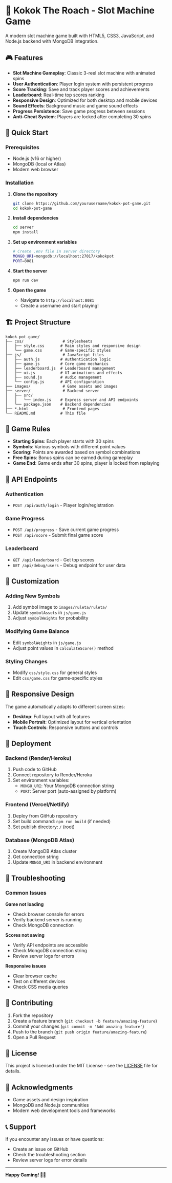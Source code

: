 # 🎰 Kokok The Roach - Slot Machine Game

A modern slot machine game built with HTML5, CSS3, JavaScript, and Node.js backend with MongoDB integration.

## 🎮 Features

- **Slot Machine Gameplay**: Classic 3-reel slot machine with animated spins
- **User Authentication**: Player login system with persistent progress
- **Score Tracking**: Save and track player scores and achievements
- **Leaderboard**: Real-time top scores ranking
- **Responsive Design**: Optimized for both desktop and mobile devices
- **Sound Effects**: Background music and game sound effects
- **Progress Persistence**: Save game progress between sessions
- **Anti-Cheat System**: Players are locked after completing 30 spins

## 🚀 Quick Start

### Prerequisites

- Node.js (v16 or higher)
- MongoDB (local or Atlas)
- Modern web browser

### Installation

1. **Clone the repository**
   ```bash
   git clone https://github.com/yourusername/kokok-pot-game.git
   cd kokok-pot-game
   ```

2. **Install dependencies**
   ```bash
   cd server
   npm install
   ```

3. **Set up environment variables**
   ```bash
   # Create .env file in server directory
   MONGO_URI=mongodb://localhost:27017/kokokpot
   PORT=8081
   ```

4. **Start the server**
   ```bash
   npm run dev
   ```

5. **Open the game**
   - Navigate to `http://localhost:8081`
   - Create a username and start playing!

## 🏗️ Project Structure

```
kokok-pot-game/
├── css/                 # Stylesheets
│   ├── style.css       # Main styles and responsive design
│   └── game.css        # Game-specific styles
├── js/                  # JavaScript files
│   ├── auth.js         # Authentication logic
│   ├── game.js         # Core game mechanics
│   ├── leaderboard.js  # Leaderboard management
│   ├── ui.js           # UI animations and effects
│   ├── sound.js        # Audio management
│   └── config.js       # API configuration
├── images/              # Game assets and images
├── server/              # Backend server
│   ├── src/
│   │   └── index.js    # Express server and API endpoints
│   └── package.json    # Backend dependencies
├── *.html               # Frontend pages
└── README.md           # This file
```

## 🎯 Game Rules

- **Starting Spins**: Each player starts with 30 spins
- **Symbols**: Various symbols with different point values
- **Scoring**: Points are awarded based on symbol combinations
- **Free Spins**: Bonus spins can be earned during gameplay
- **Game End**: Game ends after 30 spins, player is locked from replaying

## 🔧 API Endpoints

### Authentication
- `POST /api/auth/login` - Player login/registration

### Game Progress
- `POST /api/progress` - Save current game progress
- `POST /api/score` - Submit final game score

### Leaderboard
- `GET /api/leaderboard` - Get top scores
- `GET /api/debug/users` - Debug endpoint for user data

## 🎨 Customization

### Adding New Symbols
1. Add symbol image to `images/ruleta/ruleta/`
2. Update `symbolAssets` in `js/game.js`
3. Adjust `symbolWeights` for probability

### Modifying Game Balance
- Edit `symbolWeights` in `js/game.js`
- Adjust point values in `calculateScore()` method

### Styling Changes
- Modify `css/style.css` for general styles
- Edit `css/game.css` for game-specific styles

## 📱 Responsive Design

The game automatically adapts to different screen sizes:
- **Desktop**: Full layout with all features
- **Mobile Portrait**: Optimized layout for vertical orientation
- **Touch Controls**: Responsive buttons and controls

## 🚀 Deployment

### Backend (Render/Heroku)
1. Push code to GitHub
2. Connect repository to Render/Heroku
3. Set environment variables:
   - `MONGO_URI`: Your MongoDB connection string
   - `PORT`: Server port (auto-assigned by platform)

### Frontend (Vercel/Netlify)
1. Deploy from GitHub repository
2. Set build command: `npm run build` (if needed)
3. Set publish directory: `/` (root)

### Database (MongoDB Atlas)
1. Create MongoDB Atlas cluster
2. Get connection string
3. Update `MONGO_URI` in backend environment

## 🐛 Troubleshooting

### Common Issues

**Game not loading**
- Check browser console for errors
- Verify backend server is running
- Check MongoDB connection

**Scores not saving**
- Verify API endpoints are accessible
- Check MongoDB connection string
- Review server logs for errors

**Responsive issues**
- Clear browser cache
- Test on different devices
- Check CSS media queries

## 🤝 Contributing

1. Fork the repository
2. Create a feature branch (`git checkout -b feature/amazing-feature`)
3. Commit your changes (`git commit -m 'Add amazing feature'`)
4. Push to the branch (`git push origin feature/amazing-feature`)
5. Open a Pull Request

## 📄 License

This project is licensed under the MIT License - see the [LICENSE](LICENSE) file for details.

## 🙏 Acknowledgments

- Game assets and design inspiration
- MongoDB and Node.js communities
- Modern web development tools and frameworks

## 📞 Support

If you encounter any issues or have questions:
- Create an issue on GitHub
- Check the troubleshooting section
- Review server logs for error details

---

**Happy Gaming! 🎰✨**


